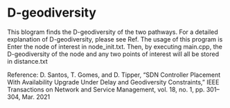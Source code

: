 # D-geodiversity

This blogram finds the D-geodiversity of the two pathways.
For a detailed explanation of D-geodiversity, please see Ref.
The usage of this program is Enter the node of interest in node_init.txt. 
Then, by executing main.cpp, the D-geodiversity of the node and any two points of interest will all be stored in distance.txt



Reference:
D. Santos, T. Gomes, and D. Tipper, “SDN Controller Placement With Availability Upgrade Under Delay and Geodiversity Constraints,” IEEE Transactions on Network and Service Management, vol. 18, no. 1, pp. 301–304, Mar. 2021

